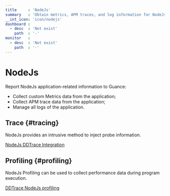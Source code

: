 ```yaml
---
title     : 'NodeJs'
summary   : 'Obtain metrics, APM traces, and log information for NodeJs applications'
__int_icon: 'icon/nodejs'
dashboard :
  - desc  : 'Not exist'
    path  : '-'
monitor   :
  - desc  : 'Not exist'
    path  : '-'
---
```


<!-- markdownlint-disable MD025 -->
# NodeJs
<!-- markdownlint-enable -->

Report NodeJs application-related information to Guance:

- Collect custom Metrics data from the application;
- Collect APM trace data from the application;
- Manage all logs of the application.

## Trace {#tracing}

NodeJs provides an intrusive method to inject probe information.


[NodeJs DDTrace Integration](ddtrace-nodejs.md)

## Profiling {#profiling}

NodeJs Profiling can be used to collect performance data during program execution.

[DDTrace NodeJs profiling](profile-nodejs.md)